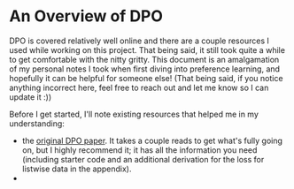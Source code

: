 
# An Overview of DPO

DPO is covered relatively well online and there are a couple resources I used while working on this project. That being said, it still took quite a while to get comfortable with the nitty gritty. This document is an amalgamation of my personal notes I took when first diving into preference learning, and hopefully it can be helpful for someone else! (That being said, if you notice anything incorrect here, feel free to reach out and let me know so I can update it :))

Before I get started, I'll note existing resources that helped me in my understanding:
- the [original DPO paper](https://arxiv.org/pdf/2305.18290). It takes a couple reads to get what's fully going on, but I highly recommend it; it has all the information you need (including starter code and an additional derivation for the loss for listwise data in the appendix).
- 













